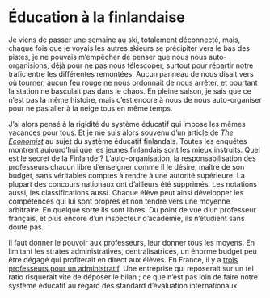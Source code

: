 # Éducation à la finlandaise

Je viens de passer une semaine au ski, totalement déconnecté, mais, chaque fois que je voyais les autres skieurs se précipiter vers le bas des pistes, je ne pouvais m’empêcher de penser que nous nous auto-organisions, déjà pour ne pas nous télescoper, surtout pour répartir notre trafic entre les différentes remontées. Aucun panneau de nous disait vers où tourner, aucun feu rouge ne nous ordonnait de nous arrêter, et pourtant la station ne basculait pas dans le chaos. En pleine saison, je sais que ce n’est pas la même histoire, mais c’est encore à nous de nous auto-organiser pour ne pas aller à la neige tous en même temps.

J’ai alors pensé à la rigidité du système éducatif qui impose les mêmes vacances pour tous. Et je me suis alors souvenu d’un article de [*The Economist*](http://www.economist.com/displaystory.cfm?story_id=E1_VGVVTSN&CFID=79557428&CFTOKEN=29f793e-c3772c16-7b17-4d57-83ec-fce026c3356c) au sujet du système éducatif finlandais. Toutes les enquêtes montrent aujourd’hui que les jeunes finlandais sont les mieux instruits. Quel est le secret de la Finlande ? L’auto-organisation, la responsabilisation des professeurs chacun libre d’enseigner comme il le désire, maître de son budget, sans véritables comptes à rendre à une autorité supérieure. La plupart des concours nationaux ont d’ailleurs été supprimés. Les notations aussi, les classifications aussi. Chaque élève peut ainsi développer les compétences qui lui sont propres et non tendre vers une moyenne arbitraire. En quelque sorte ils sont libres. Du point de vue d’un professeur français, et plus encore d’un inspecteur d’académie, ils n’étudient sans doute pas.

Il faut donner le pouvoir aux professeurs, leur donner tous les moyens. En limitant les strates administratives, centralisatrices, un énorme budget peu être dégagé qui profiterait en direct aux élèves. En France, il y a [trois professeurs pour un administratif](http://www.educationnationale.com/edu_personnel.html). Une entreprise qui reposerait sur un tel ratio risquerait vite de déposer le bilan ; ce que n’est pas loin de faire notre système éducatif au regard des standard d’évaluation internationaux.